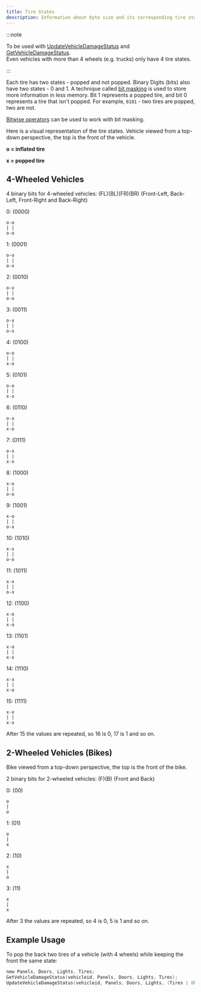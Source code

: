 ```yaml
---
title: Tire States
description: Information about byte size and its corresponding tire state bits.
---
```


:::note

To be used with [UpdateVehicleDamageStatus](../functions/UpdateVehicleDamageStatus) and [GetVehicleDamageStatus](../functions/GetVehicleDamageStatus).  
Even vehicles with more than 4 wheels (e.g. trucks) only have 4 tire states.

:::

Each tire has two states - popped and not popped. Binary Digits (bits) also have two states - 0 and 1. A technique called [bit masking](<http://en.wikipedia.org/wiki/Mask_(computing)>) is used to store more information in less memory. Bit 1 represents a popped tire, and bit 0 represents a tire that isn't popped. For example, `0101` - two tires are popped, two are not.

[Bitwise operators](https://webcache.googleusercontent.com/search?q=cache:LMkbueHJOgcJ:https://forum.sa-mp.com/showthread.php%3Ft%3D177523+&cd=1&hl=en&ct=clnk&gl=my) can be used to work with bit masking.

Here is a visual representation of the tire states. Vehicle viewed from a top-down perspective, the top is the front of the vehicle.

**o = inflated tire**

**x = popped tire**

## 4-Wheeled Vehicles

4 binary bits for 4-wheeled vehicles: (FL)(BL)(FR)(BR) (Front-Left, Back-Left, Front-Right and Back-Right)

0: (0000)

    o-o
    | |
    o-o

1: (0001)

    o-o
    | |
    o-x

2: (0010)

    o-x
    | |
    o-o

3: (0011)

    o-x
    | |
    o-x

4: (0100)

    o-o
    | |
    x-o

5: (0101)

    o-o
    | |
    x-x

6: (0110)

    o-x
    | |
    x-o

7: (0111)

    o-x
    | |
    x-x

8: (1000)

    x-o
    | |
    o-o

9: (1001)

    x-o
    | |
    o-x

10: (1010)

    x-x
    | |
    o-o

11: (1011)

    x-x
    | |
    o-x

12: (1100)

    x-o
    | |
    x-o

13: (1101)

    x-o
    | |
    x-x

14: (1110)

    x-x
    | |
    x-o

15: (1111)

    x-x
    | |
    x-x

After 15 the values are repeated, so 16 is 0, 17 is 1 and so on.

## 2-Wheeled Vehicles (Bikes)

Bike viewed from a top-down perspective, the top is the front of the bike.

2 binary bits for 2-wheeled vehicles: (F)(B) (Front and Back)

0: (00)

    o
    |
    o

1: (01)

    o
    |
    x

2: (10)

    x
    |
    o

3: (11)

    x
    |
    x

After 3 the values are repeated, so 4 is 0, 5 is 1 and so on.

## Example Usage

To pop the back two tires of a vehicle (with 4 wheels) while keeping the front the same state:

```c
new Panels, Doors, Lights, Tires;
GetVehicleDamageStatus(vehicleid, Panels, Doors, Lights, Tires);
UpdateVehicleDamageStatus(vehicleid, Panels, Doors, Lights, (Tires | 0b0101));
```

